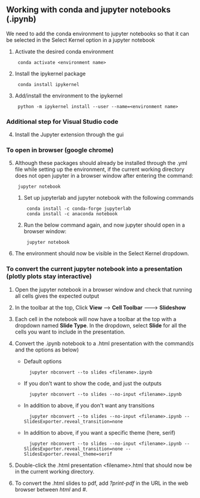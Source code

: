 ## Working with conda and jupyter notebooks (.ipynb)

We need to add the conda environment to jupyter notebooks so that it can be selected in the Select Kernel option in a jupyter notebook

1. Activate the desired conda environment

        conda activate <environment name>

2. Install the ipykernel package

        conda install ipykernel

3. Add/install the environment to the ipykernel

        python -m ipykernel install --user --name=<environment name>

### Additional step for Visual Studio code

4. Install the Jupyter extension through the gui

### To open in browser (google chrome)

5. Although these packages should already be installed through the .yml file while setting up the environment, if the current working directory does not open jupyter in a browser window after entering the command:

        jupyter notebook
        
    1. Set up jupyterlab and jupyter notebook with the following commands

            conda install -c conda-forge jupyterlab
            conda install -c anaconda notebook

    2. Run the below command again, and now jupyter should open in a browser window:

            jupyter notebook

6. The environment should now be visible in the Select Kernel dropdown.


### To convert the current jupyter notebook into a presentation (plotly plots stay interactive)

1. Open the jupyter notebook in a browser window and check that running all cells gives the expected output

2. In the toolbar at the top, Click **View** --> **Cell Toolbar** ---> **Slideshow**

3. Each cell in the notebook will now have a toolbar at the top with a dropdown named **Slide Type**. In the dropdown, select **Slide** for all the cells you want to include in the presentation.

4. Convert the .ipynb notebook to a .html presentation with the command(s and the options as below)

    * Default options

            jupyter nbconvert --to slides <filename>.ipynb

    * If you don't want to show the code, and just the outputs

            jupyter nbconvert --to slides --no-input <filename>.ipynb

    * In addition to above, if you don't want any transitions

            jupyter nbconvert --to slides --no-input <filename>.ipynb --SlidesExporter.reveal_transition=none

    * In addition to above, if you want a specific theme (here, serif)

            jupyter nbconvert --to slides --no-input <filename>.ipynb --SlidesExporter.reveal_transition=none --SlidesExporter.reveal_theme=serif

5. Double-click the .html presentation \<filename\>.html that should now be in the current working directory.

6. To convert the .html slides to pdf, add _?print-pdf_ in the URL in the web browser between _html_ and _#_.